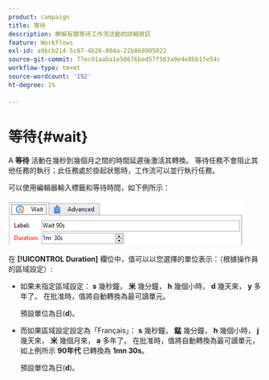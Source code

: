 ```yaml
---
product: campaign
title: 等待
description: 瞭解有關等待工作流活動的詳細資訊
feature: Workflows
exl-id: a9bcb214-5c87-4b26-804a-22b868905022
source-git-commit: 77ec01aaba1e50676bed57f503a9e4e8bb1fe54c
workflow-type: tm+mt
source-wordcount: '192'
ht-degree: 1%

---
```


# 等待{#wait}



A **等待** 活動在幾秒到幾個月之間的時間延遲後激活其轉換。 等待任務不會阻止其他任務的執行；此任務處於掛起狀態時，工作流可以並行執行任務。

可以使用編輯器輸入標籤和等待時間，如下例所示：

![](assets/edit_wait.png)

在 **[!UICONTROL Duration]** 欄位中，值可以以您選擇的單位表示：（根據操作員的區域設定）:

* 如果未指定區域設定： **s** 幾秒鐘， **米** 幾分鐘， **h** 幾個小時， **d** 幾天來， **y** 多年了。 在批准時，值將自動轉換為最可讀單元。

   預設單位為日(**d**)。

* 而如果區域設定設定為「Français」： **s** 幾秒鐘， **錳** 幾分鐘， **h** 幾個小時， **j** 幾天來， **米** 幾個月來， **a** 多年了。 在批准時，值將自動轉換為最可讀單元，如上例所示 **90年代** 已轉換為 **1mn 30s**。

   預設單位為日(**d**)。
